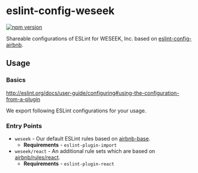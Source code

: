 # eslint-config-weseek

[![npm version](https://badge.fury.io/js/eslint-config-weseek.svg)](http://badge.fury.io/js/eslint-config-weseek)

Shareable configurations of ESLint for WESEEK, Inc. based on [eslint-config-airbnb](https://github.com/airbnb/javascript/tree/master/packages/eslint-config-airbnb).

## Usage

### Basics

http://eslint.org/docs/user-guide/configuring#using-the-configuration-from-a-plugin

We export following ESLint configurations for your usage.

### Entry Points

* `weseek` - Our default ESLint rules based on [airbnb-base](https://github.com/airbnb/javascript/tree/master/packages/eslint-config-airbnb-base).
    * **Requirements** - `eslint-plugin-import`
* `weseek/react` - An additional rule sets which are based on [airbnb/rules/react](https://github.com/airbnb/javascript/blob/master/packages/eslint-config-airbnb/rules/react.js).
    * **Requirements** - `eslint-plugin-react`

